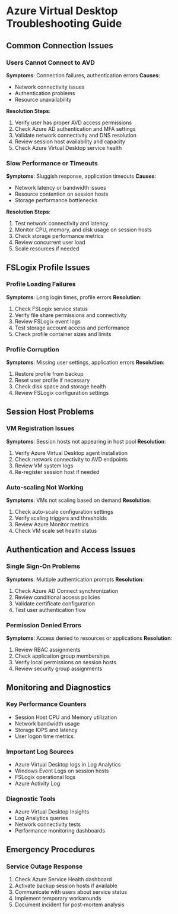 # Azure Virtual Desktop Troubleshooting Guide

## Common Connection Issues

### Users Cannot Connect to AVD
**Symptoms**: Connection failures, authentication errors
**Causes**: 
- Network connectivity issues
- Authentication problems
- Resource unavailability

**Resolution Steps**:
1. Verify user has proper AVD access permissions
2. Check Azure AD authentication and MFA settings
3. Validate network connectivity and DNS resolution
4. Review session host availability and capacity
5. Check Azure Virtual Desktop service health

### Slow Performance or Timeouts
**Symptoms**: Sluggish response, application timeouts
**Causes**:
- Network latency or bandwidth issues
- Resource contention on session hosts
- Storage performance bottlenecks

**Resolution Steps**:
1. Test network connectivity and latency
2. Monitor CPU, memory, and disk usage on session hosts
3. Check storage performance metrics
4. Review concurrent user load
5. Scale resources if needed

## FSLogix Profile Issues

### Profile Loading Failures
**Symptoms**: Long login times, profile errors
**Resolution**:
1. Check FSLogix service status
2. Verify file share permissions and connectivity
3. Review FSLogix event logs
4. Test storage account access and performance
5. Check profile container sizes and limits

### Profile Corruption
**Symptoms**: Missing user settings, application errors
**Resolution**:
1. Restore profile from backup
2. Reset user profile if necessary
3. Check disk space and storage health
4. Review FSLogix configuration settings

## Session Host Problems

### VM Registration Issues
**Symptoms**: Session hosts not appearing in host pool
**Resolution**:
1. Verify Azure Virtual Desktop agent installation
2. Check network connectivity to AVD endpoints
3. Review VM system logs
4. Re-register session host if needed

### Auto-scaling Not Working
**Symptoms**: VMs not scaling based on demand
**Resolution**:
1. Check auto-scale configuration settings
2. Verify scaling triggers and thresholds
3. Review Azure Monitor metrics
4. Check VM scale set health status

## Authentication and Access Issues

### Single Sign-On Problems
**Symptoms**: Multiple authentication prompts
**Resolution**:
1. Check Azure AD Connect synchronization
2. Review conditional access policies
3. Validate certificate configuration
4. Test user authentication flow

### Permission Denied Errors
**Symptoms**: Access denied to resources or applications
**Resolution**:
1. Review RBAC assignments
2. Check application group memberships
3. Verify local permissions on session hosts
4. Review security group assignments

## Monitoring and Diagnostics

### Key Performance Counters
- Session Host CPU and Memory utilization
- Network bandwidth usage
- Storage IOPS and latency
- User logon time metrics

### Important Log Sources
- Azure Virtual Desktop logs in Log Analytics
- Windows Event Logs on session hosts
- FSLogix operational logs
- Azure Activity Log

### Diagnostic Tools
- Azure Virtual Desktop Insights
- Log Analytics queries
- Network connectivity tests
- Performance monitoring dashboards

## Emergency Procedures

### Service Outage Response
1. Check Azure Service Health dashboard
2. Activate backup session hosts if available
3. Communicate with users about service status
4. Implement temporary workarounds
5. Document incident for post-mortem analysis